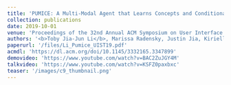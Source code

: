 ```yaml
---
title: 'PUMICE: A Multi-Modal Agent that Learns Concepts and Conditionals from Natural Language and Demonstrations'
collection: publications
date: 2019-10-01
venue: 'Proceedings of the 32nd Annual ACM Symposium on User Interface Software and Technology (UIST 2019)'
authors: '<b>Toby Jia-Jun Li</b>, Marissa Radensky, Justin Jia, Kirielle Singarajah, Tom M. Mitchell, and Brad A. Myers'
paperurl: '/files/Li_Pumice_UIST19.pdf'
acmdl: 'https://dl.acm.org/doi/10.1145/3332165.3347899'
demovideo: 'https://www.youtube.com/watch?v=BAC2ZuJGY4M'
talkvideo: 'https://www.youtube.com/watch?v=KSFZ0paxbxc'
teaser: '/images/c9_thumbnail.png'
---
```

